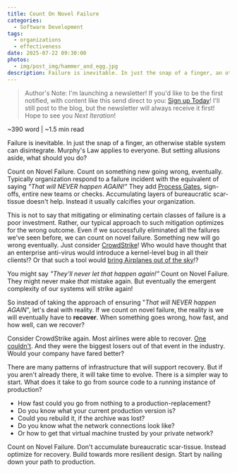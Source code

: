 ```yaml
---
title: Count On Novel Failure
categories:
  - Software Development
tags:
  - organizations
  - effectiveness
date: 2025-07-22 09:30:00
photos: 
  - img/post_img/hammer_and_egg.jpg
description: Failure is inevitable. In just the snap of a finger, an otherwise stable system can disintegrate. Murphy's Law applies to everyone.  But setting allusions aside, what should you do? 
---
```


> Author's Note: I'm launching a newsletter! If you'd like to be the first notified, with content like this send direct to you: [Sign up Today](https://subscribepage.io/nOrcj7)! 
> I'll still post to the blog, but the newsletter will always receive it first! Hope to see you _Next Iteration_!

~390 word | ~1.5 min read

Failure is inevitable. In just the snap of a finger, an otherwise stable system can disintegrate. Murphy's Law applies to everyone.  But setting allusions aside, what should you do?

Count on Novel Failure. Count on something new going wrong, eventually. Typically organization respond to a failure incident with the equivalent of saying _"That will NEVER happen AGAIN!"_ They add [Process Gates](https://en.wikipedia.org/wiki/2024_Delta_Air_Lines_disruption), sign-offs, entire new teams or checks.  Accumulating layers of bureaucratic scar-tissue doesn't help. Instead it usually calcifies your organization.

This is not to say that mitigating or eliminating certain classes of failure is a poor investment. Rather, our typical approach to such mitigation optimizes for the wrong outcome. Even if we successfully eliminated all the failures we've seen before, we can count on novel failure. Something new will go wrong eventually. Just consider [CrowdStrike](https://en.wikipedia.org/wiki/2024_CrowdStrike-related_IT_outages)! Who would have thought that an enterprise anti-virus would introduce a kernel-level bug in all their clients!? Or that such a tool would [bring Airplanes out of the sky](https://en.wikipedia.org/wiki/2024_CrowdStrike-related_IT_outages#Air_transport)!?

You might say _"They'll never let that happen again!"_ Count on Novel Failure.
They might never make _that_ mistake again. But eventually the emergent complexity of our systems will strike again!

So instead of taking the approach of ensuring "_That will NEVER happen AGAIN_", let's deal with reality. If we count on novel failure, the reality is we will eventually have to **recover**.  When something goes wrong, how fast, and how well, can we recover?

Consider CrowdStrike again. Most airlines were able to recover. [One couldn't](https://en.wikipedia.org/wiki/2024_Delta_Air_Lines_disruption). And they were the biggest losers out of that event in the industry.  Would your company have fared better?

There are many patterns of infrastructure that will support recovery.
But if you aren't already there, it will take time to evolve. There is a simpler way to start. What does it take to go from source code to a running instance of production?

  - How fast could you go from nothing to a production-replacement?
  - Do you know what your current production version is?
  - Could you rebuild it, if the archive was lost?
  - Do you know what the network connections look like?
  - Or how to get that virtual machine trusted by your private network?

Count on Novel Failure. Don't accumulate bureaucratic scar-tissue. Instead optimize for recovery.  Build towards more resilient design. Start by nailing down your path to production. 
